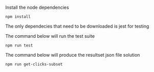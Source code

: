 Install the node dependencies

```
npm install
```

The only dependecies that need to be downloaded is jest for testing

The command below will run the test suite

```
npm run test
```

The command below will produce the resultset json file solution

```
npm run get-clicks-subset
```


